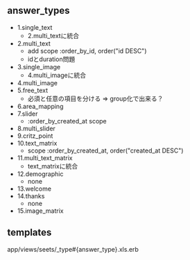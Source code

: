 ## answer_types

- 1.single_text
	- 2.multi_textに統合 
- 2.multi_text
	- add scope :order_by_id, order("id DESC")	
	- idとduration問題
- 3.single_image
	- 4.multi_imageに統合
- 4.multi_image
- 5.free_text
	- 必須と任意の項目を分ける => group化で出来る？
- 6.area_mapping
- 7.slider
	- :order_by_created_at scope
- 8.multi_slider
- 9.critz_point
- 10.text_matrix
	- scope :order_by_created_at, order("created_at DESC")
- 11.multi_text_matrix
	- text_matrixに統合
- 12.demographic 
	- none
- 13.welcome
- 14.thanks
	- none
- 15.image_matrix



## templates

app/views/seets/_type#{answer_type}.xls.erb